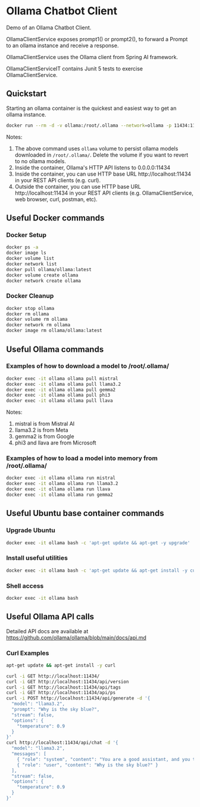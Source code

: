 # Ollama Chatbot Client
Demo of an Ollama Chatbot Client.
<P>
OllamaClientService exposes prompt1() or prompt2(), to forward a Prompt to an ollama instance and receive a response.
<P>
OllamaClientService uses the Ollama client from Spring AI framework.
<P>
OllamaClientServiceIT contains Junit 5 tests to exercise OllamaClientService. 

## Quickstart
Starting an ollama container is the quickest and easiest way to get an ollama instance.

```bash
docker run --rm -d -v ollama:/root/.ollama --network=ollama -p 11434:11434 --name ollama ollama/ollama:latest
```
Notes:
1. The above command uses `ollama` volume to persist ollama models downloaded in `/root/.ollama/`. Delete the volume if you want to revert to no ollama models.
2. Inside the container, Ollama's HTTP API listens to 0.0.0.0:11434
3. Inside the container, you can use HTTP base URL http://localhost:11434 in your REST API clients (e.g. curl).
4. Outside the container, you can use HTTP base URL http://localhost:11434 in your REST API clients (e.g. OllamaClientService, web browser, curl, postman, etc).

## Useful Docker commands

### Docker Setup
```bash
docker ps -a
docker image ls
docker volume list
docker network list
docker pull ollama/ollama:latest
docker volume create ollama
docker network create ollama
``` 

### Docker Cleanup
```bash
docker stop ollama
docker rm ollama
docker volume rm ollama
docker network rm ollama
docker image rm ollama/ollama:latest
```

## Useful Ollama commands

### Examples of how to download a model to /root/.ollama/
```bash
docker exec -it ollama ollama pull mistral
docker exec -it ollama ollama pull llama3.2
docker exec -it ollama ollama pull gemma2
docker exec -it ollama ollama pull phi3
docker exec -it ollama ollama pull llava
```
Notes:
1. mistral is from Mistral AI
2. llama3.2 is from Meta
2. gemma2 is from Google
3. phi3 and llava are from Microsoft

### Examples of how to load a model into memory from /root/.ollama/
```bash
docker exec -it ollama ollama run mistral
docker exec -it ollama ollama run llama3.2
docker exec -it ollama ollama run llava
docker exec -it ollama ollama run gemma2
```

## Useful Ubuntu base container commands

### Upgrade Ubuntu
```bash
docker exec -it ollama bash -c 'apt-get update && apt-get -y upgrade'
```

### Install useful utilities
```bash
docker exec -it ollama bash -c 'apt-get update && apt-get install -y curl net-tools iputils-ping nmap vim'
```

### Shell access
```bash
docker exec -it ollama bash
```

## Useful Ollama API calls
Detailed API docs are available at https://github.com/ollama/ollama/blob/main/docs/api.md

### Curl Examples

```bash
apt-get update && apt-get install -y curl

curl -i GET http://localhost:11434/
curl -i GET http://localhost:11434/api/version
curl -i GET http://localhost:11434/api/tags
curl -i GET http://localhost:11434/api/ps
curl -i POST http://localhost:11434/api/generate -d '{
  "model": "llama3.2",
  "prompt": "Why is the sky blue?",
  "stream": false,
  "options": {
    "temperature": 0.9
  }
}'
curl http://localhost:11434/api/chat -d '{
  "model": "llama3.2",
  "messages": [
    { "role": "system", "content": "You are a good assistant, and you talk like a pirate." },
    { "role": "user", "content": "Why is the sky blue?" }
  ],
  "stream": false,
  "options": {
    "temperature": 0.9
  }
}'
```

